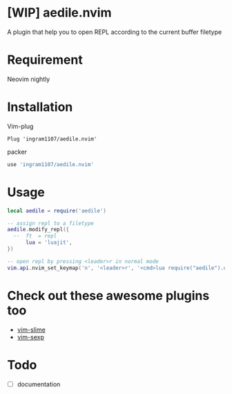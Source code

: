 # [WIP] aedile.nvim

A plugin that help you to open REPL according to the current buffer filetype

# Requirement

Neovim nightly

# Installation

Vim-plug

```vimscript
Plug 'ingram1107/aedile.nvim'
```

packer

```lua
use 'ingram1107/aedile.nvim'
```

# Usage

```lua
local aedile = require('aedile')

-- assign repl to a filetype
aedile.modify_repl({
  --  ft  = repl
      lua = 'luajit',
})

-- open repl by pressing <leader>r in normal mode
vim.api.nvim_set_keymap('n', '<leader>r', '<cmd>lua require("aedile").open_repl()<cr>')
```

# Check out these awesome plugins too
- [vim-slime](https://github.com/jpalardy/vim-slime)
- [vim-sexp](https://github.com/guns/vim-sexp)

# Todo
- [ ] documentation

